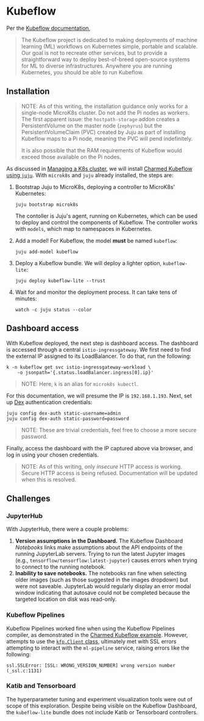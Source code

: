 # Kubeflow

Per the [Kubeflow documentation](https://www.kubeflow.org/docs/),

> The Kubeflow project is dedicated to making deployments of machine learning
> (ML) workflows on Kubernetes simple, portable and scalable. Our goal is not
> to recreate other services, but to provide a straightforward way to deploy
> best-of-breed open-source systems for ML to diverse infrastructures. Anywhere
> you are running Kubernetes, you should be able to run Kubeflow.

## Installation

> NOTE: As of this writing, the installation guidance only works for a
> single-node MicroK8s cluster. Do not add the Pi nodes as workers. The
> first apparent issue: the `hostpath-storage` addon creates a PersistentVolume
> on the master node (`zephyrus`) but the PersistentVolumeClaim (PVC) created
> by Juju as part of installing Kubeflow maps to a Pi node, meaning the
> PVC will pend indefinitely.
>
> It is also possible that the RAM requirements of Kubeflow would exceed
> those available on the Pi nodes.

As discussed in [Managing a K8s cluster](k8s_management.md#juju), we will
install
[Charmed Kubeflow using `juju`](https://charmed-kubeflow.io/docs/quickstart).
With `microk8s` and `juju` already installed, the steps are:

1. Bootstrap Juju to MicroK8s, deploying a controller to MicroK8s' Kubernetes:

   ```shell
   juju bootstrap microk8s
   ```

   The contoller is Juju's agent, running on Kubernetes, which can be used to
   deploy and control the components of Kubeflow. The controller works with
   `models`, which map to namespaces in Kubernetes.

2. Add a model! For Kubeflow, the model **must** be named `kubeflow`:

   ```shell
   juju add-model kubeflow
   ```

3. Deploy a Kubeflow bundle. We will deploy a lighter option, `kubeflow-lite`:

   ```shell
   juju deploy kubeflow-lite --trust
   ```

4. Wait for and monitor the deployment process. It can take tens of minutes:

   ```shell
   watch -c juju status --color
   ```

## Dashboard access

With Kubeflow deployed, the next step is dashboard access. The dashboard
is accessed through a central `istio-ingressgateway`. We first need to
find the external IP assigned to its LoadBalancer. To do that, run the
following:

```shell
k -n kubeflow get svc istio-ingressgateway-workload \
    -o jsonpath='{.status.loadBalancer.ingress[0].ip}'
```

> NOTE: Here, `k` is an alias for `microk8s kubectl`.

For this documentation, we will presume the IP is `192.168.1.193`.
Next, set up [Dex](https://dexidp.io/) authentication credentials:

```shell
juju config dex-auth static-username=admin
juju config dex-auth static-password=password
```

> NOTE: These are trivial credentials, feel free to choose a more secure
> password.

Finally, access the dashboard with the IP captured above via browser, and
log in using your chosen credentials.

> NOTE: As of this writing, only *insecure* HTTP access is working. Secure
> HTTP access is being refused. Documentation will be updated when this is
> resolved.

## Challenges

### JupyterHub

With JupyterHub, there were a couple problems:

1. **Version assumptions in the Dashboard.** The Kubeflow Dashboard *Notebooks*
   links make assumptions about the API endpoints of the running JupyterLab
   servers. Trying to run the latest Jupyter images (e.g.,
   ``tensorflow/tensorflow:latest-jupyter``) causes errors when trying to
   connect to the running notebook.
2. **Inability to save notebooks.** The notebooks ran fine when selecting
   older images (such as those suggested in the images dropdown) but were
   not saveable. JupyterLab would regularly display an error modal window
   indicating that autosave could not be completed because the targeted
   location on disk was read-only.

### Kubeflow Pipelines

Kubeflow Pipelines worked fine when using the Kubeflow Pipelines compiler,
as demonstrated in the
[Charmed Kubeflow example](https://charmed-kubeflow.io/docs/get-started-with-charmed-kubeflow#heading--kubeflow-pipeline).
However, attempts to use the
[`kfp.Client` class](https://kubeflow-pipelines.readthedocs.io/en/latest/source/kfp.client.html),
ultimately met with SSL errors attempting to interact with the `ml-pipeline`
service, raising errors like the following:

```shell
ssl.SSLError: [SSL: WRONG_VERSION_NUMBER] wrong version number (_ssl.c:1131)
```

### Katib and Tensorboard

The hyperparameter tuning and experiment visualization tools were out of
scope of this exploration. Despite being visible on the Kubeflow Dashboard,
the `kubeflow-lite` bundle does not include Katib or Tensorboard controllers.
